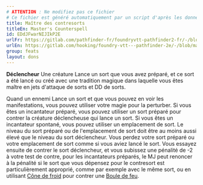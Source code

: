 ```yaml
---
# ATTENTION : Ne modifiez pas ce fichier
# Ce fichier est généré automatiquement par un script d'après les données du module Foundry VTT officiel et de sa traduction
title: Maître des contresorts
titleEn: Master's Counterspell
id: EDdJFwarNIJIkP2E
urlFr: https://gitlab.com/pathfinder-fr/foundryvtt-pathfinder2-fr/-/blob/master/data/feats/EDdJFwarNIJIkP2E.htm
urlEn: https://gitlab.com/hooking/foundry-vtt---pathfinder-2e/-/blob/master/packs/data/feats.db/master-s-counterspell.json
group: feats
layout: dons
---
```

**Déclencheur** Une créature Lance un sort que vous avez préparé, et ce sort a été lancé ou créé avec une tradition magique dans laquelle vous êtes maître en jets d'attaque de sorts et DD de sorts.

Quand un ennemi Lance un sort et que vous pouvez en voir les manifestations, vous pouvez utiliser votre magie pour la perturber. Si vous êtes un incantateur préparé, vous pouvez utiliser un sort préparé pour contrer la créature déclencheuse qui lance un sort. Si vous êtes un incantateur spontané, vous pouvez utiliser un emplacement de sort. Le niveau du sort préparé ou de l'emplacement de sort doit être au moins aussi élevé que le niveau du sort déclencheur. Vous perdez votre sort préparé ou votre emplacement de sort comme si vous aviez lancé le sort. Vous essayez ensuite de contrer le sort déclencheur, et vous subissez une pénalité de -2 à votre test de contre, pour les incantateurs préparés, le MJ peut renoncer à la pénalité si le sort que vous dépensez pour le contresort est particulièrement approprié, comme par exemple avec le même sort, ou en utilisant [ Cône de froid](../spells/cône-de-froid.md) pour contrer une [ Boule de feu](../spells/boule-de-feu.md).


